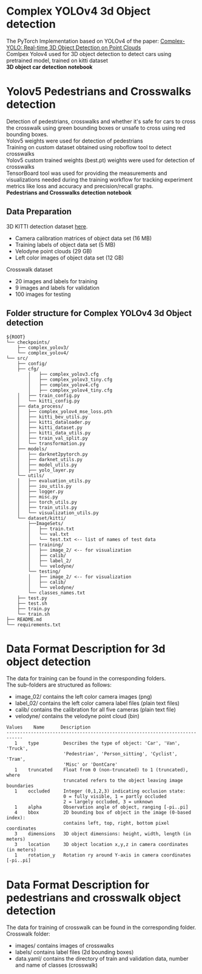 # Complex YOLOv4 3d Object detection

The PyTorch Implementation based on YOLOv4 of the paper: [Complex-YOLO: Real-time 3D Object Detection on Point Clouds](https://arxiv.org/pdf/1803.06199.pdf)<br/>
Comlpex Yolov4 used for 3D object detection to detect cars using pretrained model, trained on kitti dataset<br/>
**3D object car detection notebook**<br/>
# Yolov5 Pedestrians and Crosswalks detection

Detection of pedestrians, crosswalks and whether it's safe for cars to cross the crosswalk using green bounding boxes or unsafe to cross using red bounding boxes.<br/>
Yolov5 weights were used for detection of pedestrians <br/>
Training on custom dataset obtained using roboflow tool to detect crosswalks<br/>
Yolov5 custom trained weights (best.pt) weights were used for detection of crosswalks<br/>
TensorBoard tool was used for providing the measurements and visualizations needed during the training workflow for tracking experiment metrics like loss and accuracy and precision/recall graphs.<br/>
**Pedestrians and Crosswalks detection notebook**<br/>



## Data Preparation

3D KITTI detection dataset  [here](http://www.cvlibs.net/datasets/kitti/eval_object.php?obj_benchmark=3d).

- Camera calibration matrices of object data set (16 MB)
- Training labels of object data set (5 MB)
- Velodyne point clouds (29 GB)
- Left color images of object data set (12 GB)

Crosswalk dataset

- 20 images and labels for training
- 9 images and labels for validation  
- 100 images for testing

## Folder structure for Complex YOLOv4 3d Object detection

```
${ROOT}
└── checkpoints/    
    ├── complex_yolov3/
    └── complex_yolov4/
└── src/
    ├── config/
    ├── cfg/
        │   ├── complex_yolov3.cfg
        │   ├── complex_yolov3_tiny.cfg
        │   ├── complex_yolov4.cfg
        │   ├── complex_yolov4_tiny.cfg
    │   ├── train_config.py
    │   └── kitti_config.py
    ├── data_process/
    │   ├── complex_yolov4_mse_loss.pth
    │   ├── kitti_bev_utils.py
    │   ├── kitti_dataloader.py
    │   ├── kitti_dataset.py
    │   ├── kitti_data_utils.py
    │   ├── train_val_split.py
    │   └── transformation.py
    ├── models/
    │   ├── darknet2pytorch.py
    │   ├── darknet_utils.py
    │   ├── model_utils.py
    │   ├── yolo_layer.py
    └── utils/
    │   ├── evaluation_utils.py
    │   ├── iou_utils.py
    │   ├── logger.py
    │   ├── misc.py
    │   ├── torch_utils.py
    │   ├── train_utils.py
    │   └── visualization_utils.py
    └── dataset/kitti/
        ├──ImageSets/
        │   ├── train.txt
        │   └── val.txt
        │   └── test.txt <-- list of names of test data
        ├── training/
        │   ├── image_2/ <-- for visualization
        │   ├── calib/
        │   ├── label_2/
        │   └── velodyne/
        └── testing/  
        │   ├── image_2/ <-- for visualization
        │   ├── calib/
        │   └── velodyne/ 
        └── classes_names.txt
    ├── test.py
    ├── test.sh
    ├── train.py
    └── train.sh
├── README.md 
└── requirements.txt
```


Data Format Description for 3d object detection 
===================================================
The data for training can be found in the corresponding folders.<br/>
The sub-folders are structured as follows:<br/>

  - image_02/ contains the left color camera images (png)<br/>
  - label_02/ contains the left color camera label files (plain text files)<br/>
  - calib/ contains the calibration for all five cameras (plain text file)<br/>
  - velodyne/ contains the velodyne point cloud (bin)<br/>
  
```
Values    Name      Description
----------------------------------------------------------------------------
   1    type         Describes the type of object: 'Car', 'Van', 'Truck',
                     'Pedestrian', 'Person_sitting', 'Cyclist', 'Tram',
                     'Misc' or 'DontCare'
   1    truncated    Float from 0 (non-truncated) to 1 (truncated), where
                     truncated refers to the object leaving image boundaries
   1    occluded     Integer (0,1,2,3) indicating occlusion state:
                     0 = fully visible, 1 = partly occluded
                     2 = largely occluded, 3 = unknown
   1    alpha        Observation angle of object, ranging [-pi..pi]
   4    bbox         2D bounding box of object in the image (0-based index):
                     contains left, top, right, bottom pixel coordinates
   3    dimensions   3D object dimensions: height, width, length (in meters)
   3    location     3D object location x,y,z in camera coordinates (in meters)
   1    rotation_y   Rotation ry around Y-axis in camera coordinates [-pi..pi]
```


Data Format Description for pedestrians and crosswalk object detection 
==========================================================================
The data for training of crosswalk can be found in the corresponding folder.<br/>
Crosswalk folder:<br/>

  - images/ contains images of crosswalks<br/>
  - labels/ contains label files (2d bounding boxes)<br/>
  - data.yaml/ contains the directory of train and validation data, number and name of classes (crosswalk)<br/>
 
